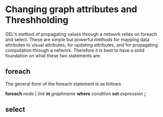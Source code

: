 Changing graph attributes and Threshholding
===

GEL's method of propagating values through a network relies on foreach and select. These are simple but powerful methods for mapping data attributes to visual attributes, for updating attributes, and for propagating computation through a network. Therefore it is best to have a solid foundation on what these two statements are.

foreach 
---
The general form of the foreach statement is as follows

**foreach** *node* | *link* **in** *graphname* **where** *condition* **set** *expression* **;**



select 
---